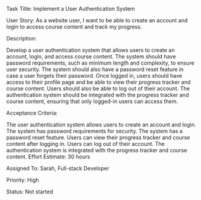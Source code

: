 Task Title: Implement a User Authentication System

User Story: As a website user, I want to be able to create an account and login to access course content and track my progress.

Description:

Develop a user authentication system that allows users to create an account, login, and access course content.
The system should have password requirements, such as minimum length and complexity, to ensure user security.
The system should also have a password reset feature in case a user forgets their password.
Once logged in, users should have access to their profile page and be able to view their progress tracker and course content.
Users should also be able to log out of their account.
The authentication system should be integrated with the progress tracker and course content, ensuring that only logged-in users can access them.

Acceptance Criteria:

The user authentication system allows users to create an account and login.
The system has password requirements for security.
The system has a password reset feature.
Users can view their progress tracker and course content after logging in.
Users can log out of their account.
The authentication system is integrated with the progress tracker and course content.
Effort Estimate: 30 hours

Assigned To: Sarah, Full-stack Developer

Priority: High

Status: Not started